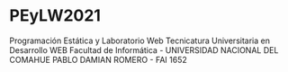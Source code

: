 # PEyLW2021
Programación Estática y Laboratorio Web Tecnicatura Universitaria en Desarrollo WEB
Facultad de Informática - UNIVERSIDAD NACIONAL DEL COMAHUE
PABLO DAMIAN ROMERO - FAI 1652
